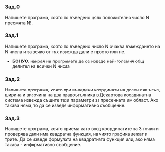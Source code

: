 ### Зад.0
Напишете програма, която по въведено цяло положително число N пресмята N!.
### Зад.1
Напишете програма, която по въведено число N очаква въвеждането на N числа и за всяко от тях извежда дали е просто или не.
* __БОНУС__: накрая на програмата да се изведе най-големия общ делител на всички N числа
### Зад.2
Напишете програма, която при въведени координати на долен ляв ъгъл, ширина и височина на два правоъгълника в Декартова координатна система извежда същите тези параметри за пресечната им област. Ако такава няма, то да се изведе информативно съобщение.
### Зад.3
Напишете програма, която приема като вход координатите на 3 точки и проверява дали има квадратна функция, на чиято графика лежат и трите. Да се изведе формулата на квадратната функция или, ако няма такава - информативно съобщение.
